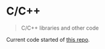 # C/C++

> C/C++ libraries and other code

Current code started of [this repo](https://github.com/KasyanDiGris/cppzerocostconf2023_coro).
